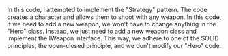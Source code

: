 In this code, I attempted to implement the "Strategy" pattern. The code creates a character and allows them to shoot with any weapon. In this code, if we need to add a new weapon, we won't have to change anything in the "Hero" class. Instead, we just need to add a new weapon class and implement the IWeapon interface. This way, we adhere to one of the SOLID principles, the open-closed principle, and we don't modify our "Hero" code.
